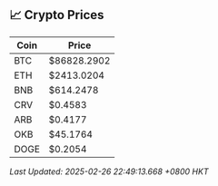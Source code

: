 ## 📈 Crypto Prices

| Coin | Price |
| ---- | ----- |
| BTC | $86828.2902 |
| ETH | $2413.0204 |
| BNB | $614.2478 |
| CRV | $0.4583 |
| ARB | $0.4177 |
| OKB | $45.1764 |
| DOGE | $0.2054 |

_Last Updated: 2025-02-26 22:49:13.668 +0800 HKT_
